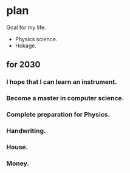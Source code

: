# plan
Goal for my life.
- Physics science.
- Hokage.


## for 2030
### I hope that I can learn an instrument.

### Become a master in computer science.

### Complete preparation for Physics.

### Handwriting.

### House.

### Money. 
